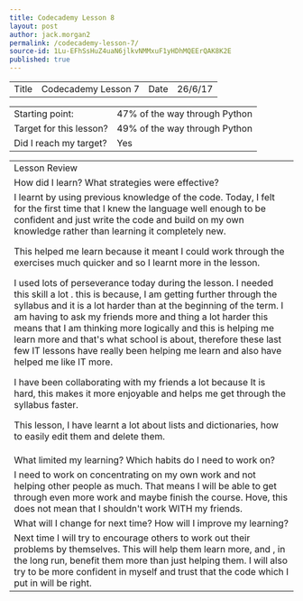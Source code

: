 ```yaml
---
title: Codecademy Lesson 8
layout: post
author: jack.morgan2
permalink: /codecademy-lesson-7/
source-id: 1Lu-EFhSsHuZ4uaN6jlkvNMMxuF1yHDhMQEErQAK8K2E
published: true
---
```

<table>
  <tr>
    <td>Title</td>
    <td>Codecademy Lesson 7</td>
    <td>Date</td>
    <td>26/6/17</td>
  </tr>
</table>


<table>
  <tr>
    <td>Starting point:</td>
    <td>47% of the way through Python </td>
  </tr>
  <tr>
    <td>Target for this lesson?</td>
    <td>49% of the way through Python </td>
  </tr>
  <tr>
    <td>Did I reach my target? 
</td>
    <td>Yes</td>
  </tr>
</table>


<table>
  <tr>
    <td>Lesson Review</td>
  </tr>
  <tr>
    <td>How did I learn? What strategies were effective? </td>
  </tr>
  <tr>
    <td>I learnt by using previous knowledge of the code. Today, I felt for the first time that I knew the language well enough to be confident and just write the code and build on my own knowledge rather than learning it completely new.

This helped me learn because it meant I could work through the exercises much quicker and so I learnt more in the lesson.

I used lots of perseverance today during the lesson. I needed this skill a lot . this is because, I am getting further through the syllabus and it is a lot harder than at the beginning of the term. I am having to ask my friends more and thing a lot harder this means that I am thinking more logically and this is helping me learn more and that's what school is about, therefore these last few IT lessons have really been helping me learn and also have helped me like IT more. 

I have been collaborating with my friends a lot because It is hard, this makes it more enjoyable and helps me get through the syllabus faster.

This lesson, I have learnt a lot about lists and dictionaries, how to easily edit them and delete them.</td>
  </tr>
  <tr>
    <td>What limited my learning? Which habits do I need to work on? </td>
  </tr>
  <tr>
    <td> I need to work on concentrating on my own work and not helping other people as much. That means I will be able to get through even more work and maybe finish the course. Hove, this does not mean that I shouldn't work WITH my friends.</td>
  </tr>
  <tr>
    <td>What will I change for next time? How will I improve my learning?</td>
  </tr>
  <tr>
    <td>Next time I will try to encourage others to work out their problems by themselves. This will help them learn more, and , in the long run, benefit them more than just helping them. I will also try to be more confident in myself and trust that the code which I put in will be right.</td>
  </tr>
</table>


